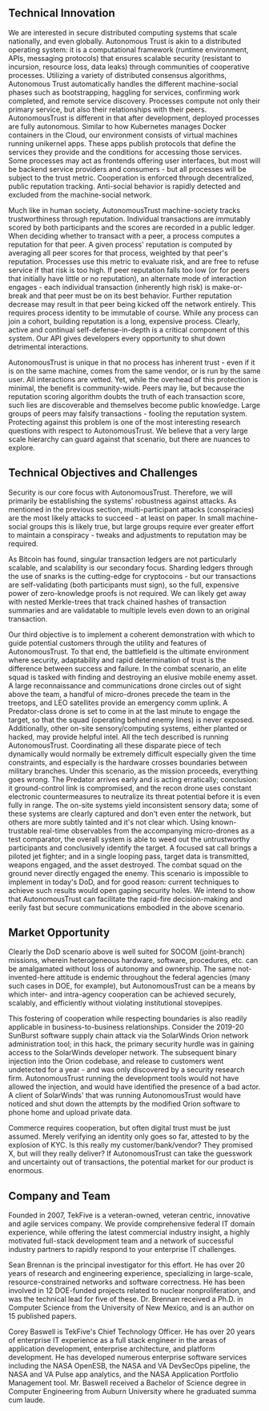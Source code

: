 Technical Innovation
--------------------

We are interested in secure distributed computing systems that scale nationally, and even globally.
Autonomous Trust is akin to a distributed operating system: it is a computational framework (runtime environment, APIs, messaging protocols) that ensures scalable security (resistant to incursion, resource loss, data leaks) through communities of cooperative processes.
Utilizing a variety of distributed consensus algorithms, Autonomous Trust automatically handles the different machine-social phases such as bootstrapping, haggling for services, confirming work completed, and remote service discovery.
Processes compute not only their primary service, but also their relationships with their peers.
AutonomousTrust is different in that after development, deployed processes are fully autonomous.
Similar to how Kubernetes manages Docker containers in the Cloud, our environment consists of virtual machines running unikernel apps.
These apps publish protocols that define the services they provide and the conditions for accessing those services. 
Some processes may act as frontends offering user interfaces, but most will be backend service providers and consumers - but all processes will be subject to the trust metric.
Cooperation is enforced through decentralized, public reputation tracking.
Anti-social behavior is rapidly detected and excluded from the machine-social network.

Much like in human society, AutonomousTrust machine-society tracks trustworthiness through reputation.
Individual transactions are immutably scored by both participants and the scores are recorded in a public ledger.
When deciding whether to transact with a peer, a process computes a reputation for that peer.
A given process' reputation is computed by averaging all peer scores for that process, weighted by that peer's reputation.
Processes use this metric to evaluate risk, and are free to refuse service if that risk is too high.
If peer reputation falls too low (or for peers that initially have little or no reputation), an alternate mode of interaction engages - each individual transaction (inherently high risk) is make-or-break and that peer must be on its best behavior.
Further reputation decrease may result in that peer being kicked off the network entirely.
This requires process identity to be immutable of course.
While any process can join a cohort, building reputation is a long, expensive process.
Clearly, active and continual self-defense-in-depth is a critical component of this system.
Our API gives developers every opportunity to shut down detrimental interactions.

AutonomousTrust is unique in that no process has inherent trust - even if it is on the same machine, comes from the same vendor, or is run by the same user.
All interactions are vetted.
Yet, while the overhead of this protection is minimal, the benefit is community-wide.
Peers may lie, but because the reputation scoring algorithm doubts the truth of each transaction score, such lies are discoverable and themselves become public knowledge.
Large groups of peers may falsify transactions - fooling the reputation system.
Protecting against this problem is one of the most interesting research questions with respect to AutonomousTrust.
We believe that a very large scale hierarchy can guard against that scenario, but there are nuances to explore. 


Technical Objectives and Challenges
-----------------------------------

Security is our core focus with AutonomousTrust.
Therefore, we will primarily be establishing the systems' robustness against attacks.
As mentioned in the previous section, multi-participant attacks (conspiracies) are the most likely attacks to succeed - at least on paper.
In small machine-social groups this is likely true, but large groups require ever greater effort to maintain a conspiracy - tweaks and adjustments to reputation may be required.

As Bitcoin has found, singular transaction ledgers are not particularly scalable, and scalability is our secondary focus.
Sharding ledgers through the use of snarks is the cutting-edge for cryptocoins - but our transactions are self-validating (both participants must sign), so the full, expensive power of zero-knowledge proofs is not required.
We can likely get away with nested Merkle-trees that track chained hashes of transaction summaries and are validatable to multiple levels even down to an original transaction.

Our third objective is to implement a coherent demonstration with which to guide potential customers through the utility and features of AutonomousTrust.
To that end, the battlefield is the ultimate environment where security, adaptability and rapid determination of trust is the difference between success and failure.
In the combat scenario, an elite squad is tasked with finding and destroying an elusive mobile enemy asset.
A large reconnaissance and communications drone circles out of sight above the team, a handful of micro-drones precede the team in the treetops, and LEO satellites provide an emergency comm uplink.
A Predator-class drone is set to come in at the last minute to engage the target, so that the squad (operating behind enemy lines) is never exposed.
Additionally, other on-site sensory/computing systems, either planted or hacked, may provide helpful intel.
All the tech described is running AutonomousTrust.
Coordinating all these disparate piece of tech dynamically would normally be extremely difficult especially given the time constraints, and especially is the hardware crosses boundaries between military branches.
Under this scenario, as the mission proceeds, everything goes wrong.
The Predator arrives early and is acting erratically; conclusion: it ground-control link is compromised, and the recon drone uses constant electronic countermeasures to neutralize its threat potential before it is even fully in range.
The on-site systems yield inconsistent sensory data; some of these systems are clearly captured and don't even enter the network, but others are more subtly tainted and it's not clear which.
Using known-trustable real-time observables from the accompanying micro-drones as a test comparator, the overall system is able to weed out the untrustworthy participants and conclusively identify the target.
A focused sat call brings a piloted jet fighter; and in a single looping pass, target data is transmitted, weapons engaged, and the asset destroyed.
The combat squad on the ground never directly engaged the enemy.
This scenario is impossible to implement in today's DoD, and for good reason: current techniques to achieve such results would open gaping security holes.
We intend to show that AutonomousTrust can facilitate the rapid-fire decision-making and eerily fast but secure communications embodied in the above scenario.


Market Opportunity
------------------

Clearly the DoD scenario above is well suited for SOCOM (joint-branch) missions, wherein heterogeneous hardware, software, procedures, etc. can be amalgamated without loss of autonomy and ownership. 
The same not-invented-here attitude is endemic throughout the federal agencies (many such cases in DOE, for example), but AutonomousTrust can be a means by which inter- and intra-agency cooperation can be achieved securely, scalably, and efficiently without violating institutional stovepipes.

This fostering of cooperation while respecting boundaries is also readily applicable in business-to-business relationships.
Consider the 2019-20 SunBurst software supply chain attack via the SolarWinds Orion network administration tool; in this hack, the primary security hurdle was in gaining access to the SolarWinds developer network.
The subsequent binary injection into the Orion codebase, and release to customers went undetected for a year - and was only discovered by a security research firm.
AutonomousTrust running the development tools would not have allowed the injection, and would have identified the presence of a bad actor.
A client of SolarWinds' that was running AutonomousTrust would have noticed and shut down the attempts by the modified Orion software to phone home and upload private data.

Commerce requires cooperation, but often digital trust must be just assumed.
Merely verifying an identity only goes so far, attested to by the explosion of KYC.
Is this really my customer/bank/vendor?
They promised X, but will they really deliver?
If AutonomousTrust can take the guesswork and uncertainty out of transactions, the potential market for our product is enormous. 


Company and Team
----------------

Founded in 2007, TekFive is a veteran-owned, veteran centric, innovative and agile services company.
We provide comprehensive federal IT domain experience, while offering the latest commercial industry insight, a highly motivated full-stack development team and a network of successful industry partners to rapidly respond to your enterprise IT challenges.

Sean Brennan is the principal investigator for this effort.
He has over 20 years of research and engineering experience, specializing in large-scale, resource-constrained networks and software correctness.
He has been involved in 12 DOE-funded projects related to nuclear nonproliferation, and was the technical lead for five of these.
Dr. Brennan received a Ph.D. in Computer Science from the University of New Mexico, and is an author on 15 published papers.

Corey Baswell is TekFive's Chief Technology Officer.
He has over 20 years of enterprise IT experience as a full stack engineer in the areas of application development, enterprise architecture, and platform development.
He has developed numerous enterprise software services including the NASA OpenESB, the NASA and VA DevSecOps pipeline, the NASA and VA Pulse app analytics, and the NASA Application Portfolio Management tool.
Mr. Baswell received a Bachelor of Science degree in Computer Engineering from Auburn University where he graduated summa cum laude.


